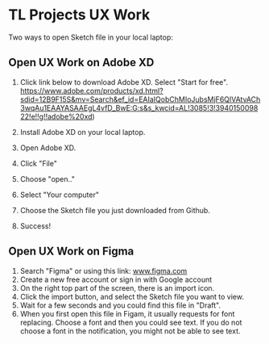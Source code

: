 # TL Projects UX Work
Two ways to open Sketch file in your local laptop: 

## Open UX Work on Adobe XD 
1. Click link below to download Adobe XD. Select "Start for free".
https://www.adobe.com/products/xd.html?sdid=12B9F15S&mv=Search&ef_id=EAIaIQobChMIoJubsMjF6QIVAtvACh3wqAu1EAAYASAAEgL4vfD_BwE:G:s&s_kwcid=AL!3085!3!394015009822!e!!g!!adobe%20xd)

2. Install Adobe XD on your local laptop.
3. Open Adobe XD.
4. Click "File"
5. Choose "open.."
6. Select "Your computer"
7. Choose the Sketch file you just downloaded from Github.
8. Success!

## Open UX Work on Figma
1. Search "Figma" or using this link: www.figma.com
2. Create a new free account or sign in with Google account
3. On the right top part of the screen, there is an import icon.
4. Click the import button, and select the Sketch file you want to view.
5. Wait for a few seconds and you could find this file in "Draft".
6. When you first open this file in Figam, it usually requests for font replacing. Choose a font and then you could see text. If you do not choose a font in the notification, you might not be able to see text.
